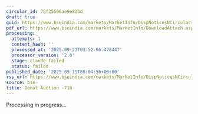 ```yaml
---
circular_id: 78f25596ae9e82bd
draft: true
guid: https://www.bseindia.com/markets/MarketInfo/DispNoticesNCirculars.aspx?Noticeid={56136DFD-A469-4849-A2F7-F26AEB15D1C6}&noticeno=20250919-5&dt=09/19/2025&icount=5&totcount=44&flag=0
pdf_url: https://www.bseindia.com/markets/MarketInfo/DownloadAttach.aspx?id=20250919-5&attachedId=18cf5a4c-20c4-4e73-a0e0-855a24430855
processing:
  attempts: 1
  content_hash: ''
  processed_at: '2025-09-21T03:52:06.478447'
  processor_version: '2.0'
  stage: claude_failed
  status: failed
published_date: '2025-09-19T08:04:56+00:00'
rss_url: https://www.bseindia.com/markets/MarketInfo/DispNoticesNCirculars.aspx?Noticeid={56136DFD-A469-4849-A2F7-F26AEB15D1C6}&noticeno=20250919-5&dt=09/19/2025&icount=5&totcount=44&flag=0
source: bse
title: Demat Auction -718
---
```


Processing in progress...